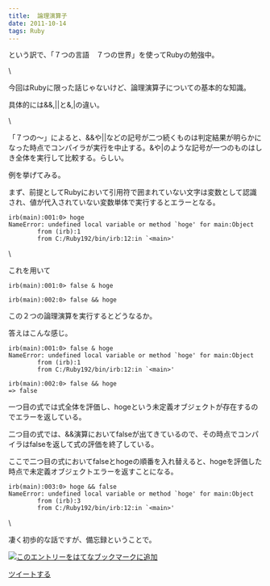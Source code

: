 ```yaml
---
title:  論理演算子
date: 2011-10-14
tags: Ruby
---
```

という訳で、「７つの言語　７つの世界」を使ってRubyの勉強中。

\

今回はRubyに限った話じゃないけど、論理演算子についての基本的な知識。

具体的には&&,||と&,|の違い。

\

「７つの～」によると、&&や||などの記号が二つ続くものは判定結果が明らかになった時点でコンパイラが実行を中止する。&や|のような記号が一つのものはしき全体を実行して比較する。らしい。

例を挙げてみる。

まず、前提としてRubyにおいて引用符で囲まれていない文字は変数として認識され、値が代入されていない変数単体で実行するとエラーとなる。

~~~~ {.syntax-highlight}
irb(main):001:0> hoge
NameError: undefined local variable or method `hoge' for main:Object
        from (irb):1
        from C:/Ruby192/bin/irb:12:in `<main>'
~~~~

\

これを用いて

~~~~ {.syntax-highlight}
irb(main):001:0> false & hoge
~~~~

~~~~ {.syntax-highlight}
irb(main):002:0> false && hoge
~~~~

この２つの論理演算を実行するとどうなるか。

答えはこんな感じ。

~~~~ {.syntax-highlight}
irb(main):001:0> false & hoge
NameError: undefined local variable or method `hoge' for main:Object
        from (irb):1
        from C:/Ruby192/bin/irb:12:in `<main>'
~~~~

~~~~ {.syntax-highlight}
irb(main):002:0> false && hoge
=> false
~~~~

一つ目の式では式全体を評価し、hogeという未定義オブジェクトが存在するのでエラーを返している。

二つ目の式では、&&演算においてfalseが出てきているので、その時点でコンパイラはfalseを返して式の評価を終了している。

ここで二つ目の式においてfalseとhogeの順番を入れ替えると、hogeを評価した時点で未定義オブジェクトエラーを返すことになる。

~~~~ {.syntax-highlight}
irb(main):003:0> hoge && false
NameError: undefined local variable or method `hoge' for main:Object
        from (irb):3
        from C:/Ruby192/bin/irb:12:in `<main>'
~~~~

\

凄く初歩的な話ですが、備忘録ということで。

[![このエントリーをはてなブックマークに追加](http://b.st-hatena.com/images/entry-button/button-only.gif)](http://b.hatena.ne.jp/entry/http://d.hatena.ne.jp "このエントリーをはてなブックマークに追加")

[ツイートする](http://twitter.com/share)
